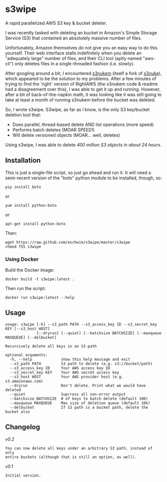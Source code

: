 s3wipe
======

A rapid parallelized AWS S3 key &amp; bucket deleter.

I was recently tasked with deleting an bucket in Amazon's Simple Storage 
Service (S3) that contained an absolutely massive number of files.

Unfortunately, Amazon themselves do not give you an easy way to do this 
yourself.  Their web interface stalls indefinitely when you delete an
"adequately large" number of files, and their CLI tool (aptly named 
"aws-cli") only deletes files in a single-threaded fashion (i.e. slowly).

After googling around a bit, I encountered 
[s3nukem](https://github.com/lathanh/s3nukem) (itself a fork
of [s3nuke](http://github.com/SFEley/s3nuke/)), which appeared to be the
solution to my problems.  After a few minutes of trying to find the 
'right' version of RightAWS (the s3nukem code & readme had a
disagreement over this), I was able to get it up and running.  However,
after a bit of back-of-the-napkin math, it was looking like it was still
going to take at least a month of running s3nukem before the bucket was 
deleted. 

So, I wrote s3wipe.  S3wipe, as far as I know, is the only S3 key/bucket 
deletion tool that:

* Does parallel, thread-based delete AND list operations (more speed)
* Performs batch deletes (MOAR SPEED!)
* Will delete versioned objects (MOAR... well, deletes)

Using s3wipe, I was able to delete _400 million S3 objects in about 24 hours_.

## Installation

This is just a single-file script, so just go ahead and run it.  It will need
a semi-recent version of the "boto" python module to be installed, though, so:

    pip install boto

_or_

    yum install python-boto

_or_

    apt-get install python-boto

Then:

    wget https://raw.github.com/eschwim/s3wipe/master/s3wipe
    chmod 755 s3wipe

### Using Docker

Build the Docker image:

    docker build -t s3wipe:latest .

Then run the script:

    docker run s3wipe:latest --help

## Usage

```
usage: s3wipe [-h] --s3_path PATH --s3_access_key ID --s3_secret_key KEY [--s3_host HOST]
              [--dryrun] [--quiet] [--batchsize BATCHSIZE] [--maxqueue MAXQUEUE] [--delbucket]

Recursively delete all keys in an S3 path

optional arguments:
  -h, --help             show this help message and exit
  --s3_path PATH         S3 path to delete (e.g. s3://bucket/path)
  --s3_access_key ID     Your AWS access key ID
  --s3_secret_key KEY    Your AWS secret access key
  --s3_host HOST         Your AWS provider host (e.g. s3.amazonaws.com)
  --dryrun               Don't delete. Print what we would have deleted
  --quiet                Suprress all non-error output
  --batchsize BATCHSIZE  # of keys to batch delete (default 100)
  --maxqueue MAXQUEUE    Max size of deletion queue (default 10k)
  --delbucket            If S3 path is a bucket path, delete the bucket also

```

## Changelog

_v0.2_

    You can now delete all keys under an arbitrary S3 path, instead of only
    entire buckets (although that is still an option, as well).

_v0.1_

    Initial version.
